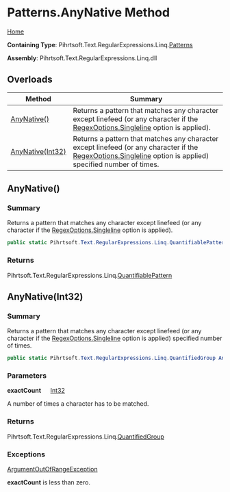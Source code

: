 # Patterns\.AnyNative Method

[Home](../../../../../../README.md)

**Containing Type**: Pihrtsoft\.Text\.RegularExpressions\.Linq\.[Patterns](../README.md)

**Assembly**: Pihrtsoft\.Text\.RegularExpressions\.Linq\.dll

## Overloads

| Method | Summary |
| ------ | ------- |
| [AnyNative()](#Pihrtsoft_Text_RegularExpressions_Linq_Patterns_AnyNative) | Returns a pattern that matches any character except linefeed \(or any character if the [RegexOptions.Singleline](https://docs.microsoft.com/en-us/dotnet/api/system.text.regularexpressions.regexoptions.singleline) option is applied\)\. |
| [AnyNative(Int32)](#Pihrtsoft_Text_RegularExpressions_Linq_Patterns_AnyNative_System_Int32_) | Returns a pattern that matches any character except linefeed \(or any character if the [RegexOptions.Singleline](https://docs.microsoft.com/en-us/dotnet/api/system.text.regularexpressions.regexoptions.singleline) option is applied\) specified number of times\. |

## AnyNative\(\) <a name="Pihrtsoft_Text_RegularExpressions_Linq_Patterns_AnyNative"></a>

### Summary

Returns a pattern that matches any character except linefeed \(or any character if the [RegexOptions.Singleline](https://docs.microsoft.com/en-us/dotnet/api/system.text.regularexpressions.regexoptions.singleline) option is applied\)\.

```csharp
public static Pihrtsoft.Text.RegularExpressions.Linq.QuantifiablePattern AnyNative()
```

### Returns

Pihrtsoft\.Text\.RegularExpressions\.Linq\.[QuantifiablePattern](../../QuantifiablePattern/README.md)

## AnyNative\(Int32\) <a name="Pihrtsoft_Text_RegularExpressions_Linq_Patterns_AnyNative_System_Int32_"></a>

### Summary

Returns a pattern that matches any character except linefeed \(or any character if the [RegexOptions.Singleline](https://docs.microsoft.com/en-us/dotnet/api/system.text.regularexpressions.regexoptions.singleline) option is applied\) specified number of times\.

```csharp
public static Pihrtsoft.Text.RegularExpressions.Linq.QuantifiedGroup AnyNative(int exactCount)
```

### Parameters

**exactCount** &emsp; [Int32](https://docs.microsoft.com/en-us/dotnet/api/system.int32)

A number of times a character has to be matched\.

### Returns

Pihrtsoft\.Text\.RegularExpressions\.Linq\.[QuantifiedGroup](../../QuantifiedGroup/README.md)

### Exceptions

[ArgumentOutOfRangeException](https://docs.microsoft.com/en-us/dotnet/api/system.argumentoutofrangeexception)

**exactCount** is less than zero\.

